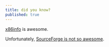 ```yaml
---
title: did you know?
published: true
---
```


[x86info][] is awesome.

Unfortunately, [SourceForge is not so awesome][].

  [x86info]: http://www.codemonkey.org.uk/projects/x86info/
  [SourceForge is not so awesome]: http://kernelslacker.livejournal.com/80434.html
